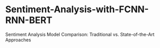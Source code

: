 # Sentiment-Analysis-with-FCNN-RNN-BERT
Sentiment Analysis Model Comparison: Traditional vs. State-of-the-Art Approaches
